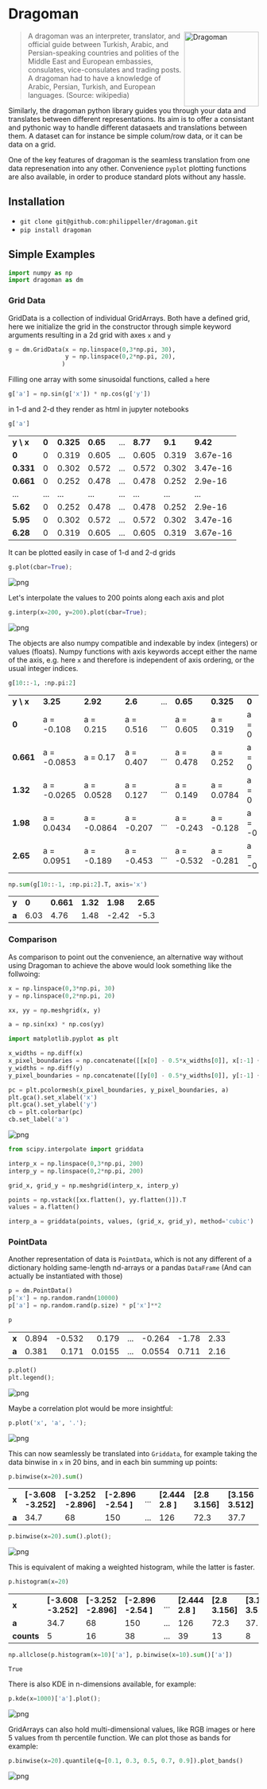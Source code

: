 # Dragoman
<img align="right" src="https://raw.githubusercontent.com/philippeller/dragoman/master/dragoman.png" alt="Dragoman" width=150>

> A dragoman was an interpreter, translator, and official guide between Turkish, Arabic, and Persian-speaking countries and polities of the Middle East and European embassies, consulates, vice-consulates and trading posts. A dragoman had to have a knowledge of Arabic, Persian, Turkish, and European languages. (Source: wikipedia)

Similarly, the dragoman python library guides you through your data and translates between different representations.
Its aim is to offer a consistant and pythonic way to handle different datasaets and translations between them.
A dataset can for instance be simple colum/row data, or it can be data on a grid.

One of the key features of dragoman is the seamless translation from one data represenation into any other. 
Convenience `pyplot` plotting functions are also available, in order to produce standard plots without any hassle.

## Installation

* `git clone git@github.com:philippeller/dragoman.git`
* `pip install dragoman`

## Simple Examples


```python
import numpy as np
import dragoman as dm
```

### Grid Data

GridData is a collection of individual GridArrays. Both have a defined grid, here we initialize the grid in the constructor through simple keyword arguments resulting in a 2d grid with axes `x` and `y`


```python
g = dm.GridData(x = np.linspace(0,3*np.pi, 30),
                y = np.linspace(0,2*np.pi, 20),
               )
```

Filling one array with some sinusoidal functions, called `a` here


```python
g['a'] = np.sin(g['x']) * np.cos(g['y'])
```

in 1-d and 2-d they render as html in jupyter notebooks


```python
g['a']
```




<table>
<tbody>
<tr><td><b>y \ x</b></td><td><b>0</b></td><td><b>0.325</b></td><td><b>0.65</b></td><td>...</td><td><b>8.77</b></td><td><b>9.1</b></td><td><b>9.42</b></td></tr>
<tr><td><b>0</b>    </td><td>0       </td><td>0.319       </td><td>0.605      </td><td>...</td><td>0.605      </td><td>0.319     </td><td>3.67e-16   </td></tr>
<tr><td><b>0.331</b></td><td>0       </td><td>0.302       </td><td>0.572      </td><td>...</td><td>0.572      </td><td>0.302     </td><td>3.47e-16   </td></tr>
<tr><td><b>0.661</b></td><td>0       </td><td>0.252       </td><td>0.478      </td><td>...</td><td>0.478      </td><td>0.252     </td><td>2.9e-16    </td></tr>
<tr><td>...         </td><td>...     </td><td>...         </td><td>...        </td><td>...</td><td>...        </td><td>...       </td><td>...        </td></tr>
<tr><td><b>5.62</b> </td><td>0       </td><td>0.252       </td><td>0.478      </td><td>...</td><td>0.478      </td><td>0.252     </td><td>2.9e-16    </td></tr>
<tr><td><b>5.95</b> </td><td>0       </td><td>0.302       </td><td>0.572      </td><td>...</td><td>0.572      </td><td>0.302     </td><td>3.47e-16   </td></tr>
<tr><td><b>6.28</b> </td><td>0       </td><td>0.319       </td><td>0.605      </td><td>...</td><td>0.605      </td><td>0.319     </td><td>3.67e-16   </td></tr>
</tbody>
</table>



It can be plotted easily in case of 1-d and 2-d grids


```python
g.plot(cbar=True);
```


![png](README_files/README_9_0.png)


Let's interpolate the values to 200 points along each axis and plot


```python
g.interp(x=200, y=200).plot(cbar=True);
```


![png](README_files/README_11_0.png)


The objects are also numpy compatible and indexable by index (integers) or values (floats). Numpy functions with axis keywords accept either the name of the axis, e.g. here `x` and therefore is independent of axis ordering, or the usual integer indices.


```python
g[10::-1, :np.pi:2]
```




<table>
<tbody>
<tr><td><b>y \ x</b></td><td><b>3.25</b></td><td><b>2.92</b></td><td><b>2.6</b></td><td>...</td><td><b>0.65</b></td><td><b>0.325</b></td><td><b>0</b></td></tr>
<tr><td><b>0</b>    </td><td>a = -0.108 </td><td>a = 0.215  </td><td>a = 0.516 </td><td>...</td><td>a = 0.605  </td><td>a = 0.319   </td><td>a = 0   </td></tr>
<tr><td><b>0.661</b></td><td>a = -0.0853</td><td>a = 0.17   </td><td>a = 0.407 </td><td>...</td><td>a = 0.478  </td><td>a = 0.252   </td><td>a = 0   </td></tr>
<tr><td><b>1.32</b> </td><td>a = -0.0265</td><td>a = 0.0528 </td><td>a = 0.127 </td><td>...</td><td>a = 0.149  </td><td>a = 0.0784  </td><td>a = 0   </td></tr>
<tr><td><b>1.98</b> </td><td>a = 0.0434 </td><td>a = -0.0864</td><td>a = -0.207</td><td>...</td><td>a = -0.243 </td><td>a = -0.128  </td><td>a = -0  </td></tr>
<tr><td><b>2.65</b> </td><td>a = 0.0951 </td><td>a = -0.189 </td><td>a = -0.453</td><td>...</td><td>a = -0.532 </td><td>a = -0.281  </td><td>a = -0  </td></tr>
</tbody>
</table>




```python
np.sum(g[10::-1, :np.pi:2].T, axis='x')
```




<table>
<tbody>
<tr><td><b>y</b></td><td><b>0</b></td><td><b>0.661</b></td><td><b>1.32</b></td><td><b>1.98</b></td><td><b>2.65</b></td></tr>
<tr><td><b>a</b></td><td>6.03    </td><td>4.76        </td><td>1.48       </td><td>-2.42      </td><td>-5.3       </td></tr>
</tbody>
</table>



### Comparison
As comparison to point out the convenience, an alternative way without using Dragoman to achieve the above would look something like the follwoing:


```python
x = np.linspace(0,3*np.pi, 30)
y = np.linspace(0,2*np.pi, 20) 

xx, yy = np.meshgrid(x, y)

a = np.sin(xx) * np.cos(yy)

import matplotlib.pyplot as plt

x_widths = np.diff(x)
x_pixel_boundaries = np.concatenate([[x[0] - 0.5*x_widths[0]], x[:-1] + 0.5*x_widths, [x[-1] + 0.5*x_widths[-1]]])
y_widths = np.diff(y)
y_pixel_boundaries = np.concatenate([[y[0] - 0.5*y_widths[0]], y[:-1] + 0.5*y_widths, [y[-1] + 0.5*y_widths[-1]]])

pc = plt.pcolormesh(x_pixel_boundaries, y_pixel_boundaries, a)
plt.gca().set_xlabel('x')
plt.gca().set_ylabel('y')
cb = plt.colorbar(pc)
cb.set_label('a')
```


![png](README_files/README_16_0.png)



```python
from scipy.interpolate import griddata

interp_x = np.linspace(0,3*np.pi, 200)
interp_y = np.linspace(0,2*np.pi, 200) 

grid_x, grid_y = np.meshgrid(interp_x, interp_y)

points = np.vstack([xx.flatten(), yy.flatten()]).T
values = a.flatten()

interp_a = griddata(points, values, (grid_x, grid_y), method='cubic')
```

### PointData

Another representation of data is `PointData`, which is not any different of a dictionary holding same-length nd-arrays or a pandas `DataFrame` (And can actually be instantiated with those)


```python
p = dm.PointData()
p['x'] = np.random.randn(10000)
p['a'] = np.random.rand(p.size) * p['x']**2
```


```python
p
```




<table>
<tbody>
<tr><td><b>x</b></td><td style="text-align: right;">0.894</td><td style="text-align: right;">-0.532</td><td style="text-align: right;">0.179 </td><td>...</td><td style="text-align: right;">-0.264 </td><td style="text-align: right;">-1.78 </td><td style="text-align: right;">2.33</td></tr>
<tr><td><b>a</b></td><td style="text-align: right;">0.381</td><td style="text-align: right;"> 0.171</td><td style="text-align: right;">0.0155</td><td>...</td><td style="text-align: right;"> 0.0554</td><td style="text-align: right;"> 0.711</td><td style="text-align: right;">2.16</td></tr>
</tbody>
</table>




```python
p.plot()
plt.legend();
```


![png](README_files/README_21_0.png)


Maybe a correlation plot would be more insightful:


```python
p.plot('x', 'a', '.');
```


![png](README_files/README_23_0.png)


This can now seamlessly be translated into `Griddata`, for example taking the data binwise in `x` in 20 bins, and in each bin summing up points:


```python
p.binwise(x=20).sum()
```




<table>
<tbody>
<tr><td><b>x</b></td><td><b>[-3.608 -3.252]</b></td><td><b>[-3.252 -2.896]</b></td><td><b>[-2.896 -2.54 ]</b></td><td>...</td><td><b>[2.444 2.8  ]</b></td><td><b>[2.8   3.156]</b></td><td><b>[3.156 3.512]</b></td></tr>
<tr><td><b>a</b></td><td>34.7                  </td><td>68                    </td><td>150                   </td><td>...</td><td>126                 </td><td>72.3                </td><td>37.7                </td></tr>
</tbody>
</table>




```python
p.binwise(x=20).sum().plot();
```


![png](README_files/README_26_0.png)


This is equivalent of making a weighted histogram, while the latter is faster.


```python
p.histogram(x=20)
```




<table>
<tbody>
<tr><td><b>x</b>     </td><td><b>[-3.608 -3.252]</b></td><td><b>[-3.252 -2.896]</b></td><td><b>[-2.896 -2.54 ]</b></td><td>...</td><td><b>[2.444 2.8  ]</b></td><td><b>[2.8   3.156]</b></td><td><b>[3.156 3.512]</b></td></tr>
<tr><td><b>a</b>     </td><td>34.7                  </td><td>68                    </td><td>150                   </td><td>...</td><td>126                 </td><td>72.3                </td><td>37.7                </td></tr>
<tr><td><b>counts</b></td><td>5                     </td><td>16                    </td><td>38                    </td><td>...</td><td>39                  </td><td>13                  </td><td>8                   </td></tr>
</tbody>
</table>




```python
np.allclose(p.histogram(x=10)['a'], p.binwise(x=10).sum()['a'])
```




    True



There is also KDE in n-dimensions available, for example:


```python
p.kde(x=1000)['a'].plot();
```


![png](README_files/README_31_0.png)


GridArrays can also hold multi-dimensional values, like RGB images or here 5 values from th percentile function. We can plot those as bands for example:


```python
p.binwise(x=20).quantile(q=[0.1, 0.3, 0.5, 0.7, 0.9]).plot_bands()
```


![png](README_files/README_33_0.png)


